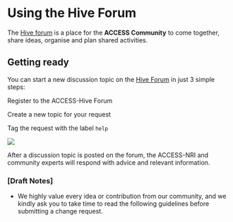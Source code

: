 # Using the Hive Forum

The <a href="https://forum.access-hive.org.au" target="_blank">Hive forum</a> is a place for the **ACCESS Community** to come together, share ideas, organise and plan shared activities.

## Getting ready

You can start a new discussion topic on the <a href="https://forum.access-hive.org.au" target="_blank">Hive Forum</a> in just 3 simple steps: 

<i class="fa-regular fa-square-check nri-light-blue-color with-padding"></i> Register to the ACCESS-Hive Forum 

<i class="fa-regular fa-square-plus nri-light-blue-color with-padding"></i> Create a new topic for your request

<i class="fa-solid fa-tag nri-light-blue-color with-padding"></i> Tag the request with the label `help`

<img class="white-background with-padding with-border" src="/assets/ask-on-forum-diagram.png">

After a discussion topic is posted on the forum, the ACCESS-NRI and community experts will respond with advice and relevant information.

### [Draft Notes]

- We highly value every idea or contribution from our community, and we kindly ask you to take time to read the following guidelines before submitting a change request.
